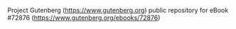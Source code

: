 Project Gutenberg (https://www.gutenberg.org) public repository
for eBook #72876 (https://www.gutenberg.org/ebooks/72876)
